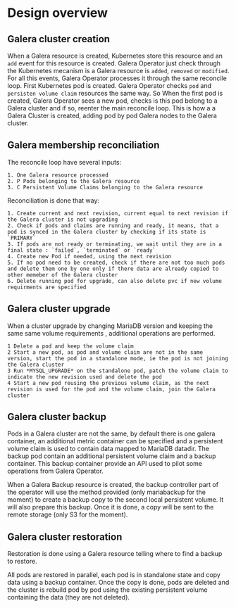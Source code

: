# Design overview

## Galera cluster creation

When a Galera resource is created, Kubernetes store this resource and an `add` event for this resource is created. Galera Operator just check through the Kubernetes mecanism is a Galera resource  is `added`, `removed` or `modified`. For all this events, Galera Operator processes it through the same reconcile loop. First Kubernetes pod is created. Galera Operator checks `pod` and `persisten volume claim` resources the same way. So When the first pod is created, Galera Operator sees a new pod, checks is this pod belong to a Galera cluster and if so, reenter the main reconcile loop. This is how a a Galera Cluster is created,  adding pod by pod Galera nodes to the Galera cluster. 

## Galera membership reconciliation

The reconcile loop have several inputs:

    1. One Galera resource processed
    2. P Pods belonging to the Galera resource
    3. C Persistent Volume Claims belonging to the Galera resource

Reconciliation is done that way:

    1. Create current and next revision, current equal to next revision if the Galera cluster is not upgrading
    2. Check if pods and claims are running and ready, it means, that a pod is synced in the Galera cluster by checking if its state is `PRIMARY`
    3. If pods are not ready or terminating, we wait until they are in a final state : `failed`, `terminated` or `ready`
    4. Create new Pod if needed, using the next revision
    5. If no pod need to be created, check if there are not too much pods and delete them one by one only if there data are already copied to other memeber of the Galera cluster
    6. Delete running pod for upgrade, can also delete pvc if new volume requirments are specified


## Galera cluster upgrade

When a cluster upgrade by changing MariaDB version and keeping the same same volume requirements , additional operations are performed.

    1 Delete a pod and keep the volume claim
    2 Start a new pod, as pod and volume claim are not in the same version, start the pod in a standalone mode, ie the pod is not joining the Galera cluster
    3 Run *MYSQL_UPGRADE* on the standalone pod, patch the volume claim to indicate the new revision used and delete the pod
    4 Start a new pod reusing the previous volume claim, as the next revision is used for the pod and the volume claim, join the Galera cluster

## Galera cluster backup

Pods in a Galera cluster are not the same, by default there is one galera container, an additional metric container can be specified and a persistent volume claim is used to contain data mapped to MariaDB datadir. The backup pod contain an additional persistent volume claim and a backup container. This backup container provide an API used to pilot some operations from Galera Operator.

When a Galera Backup resource is created, the backup controller part of the operator will use the method provided (only mariabackup for the moment) to create a backup copy to the second local persistent volume. It will also prepare this backup. Once it is done, a copy will be sent to the remote storage (only S3 for the moment).

## Galera cluster restoration

Restoration is done using a Galera resource telling where to find a backup to restore.

All pods are restored in parallel, each pod is in standalone state and copy data using a backup container. Once the copy is done, pods are deleted and the cluster is rebuild pod by pod using the existing persistent volume containing the data (they are not deleted).

